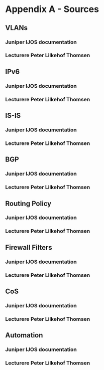 # Appendix A - Sources

## VLANs
### Juniper IJOS documentation
### Lecturere Peter Lilkehof Thomsen


## IPv6
### Juniper IJOS documentation
### Lecturere Peter Lilkehof Thomsen

## IS-IS
### Juniper IJOS documentation
### Lecturere Peter Lilkehof Thomsen

## BGP
### Juniper IJOS documentation
### Lecturere Peter Lilkehof Thomsen

## Routing Policy
### Juniper IJOS documentation
### Lecturere Peter Lilkehof Thomsen

## Firewall Filters
### Juniper IJOS documentation
### Lecturere Peter Lilkehof Thomsen

## CoS
### Juniper IJOS documentation
### Lecturere Peter Lilkehof Thomsen

## Automation
### Juniper IJOS documentation
### Lecturere Peter Lilkehof Thomsen
